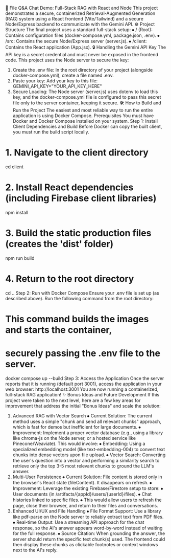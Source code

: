 🚀 File Q&A Chat Demo: Full-Stack RAG with React and Node
This project demonstrates a secure, containerized Retrieval-Augmented Generation (RAG) system using a React frontend (Vite/Tailwind) and a secure Node/Express backend to communicate with the Gemini API.
⚙️ Project Structure
The final project uses a standard full-stack setup:
⦁ / (Root): Contains configuration files (docker-compose.yml, package.json, .env).
⦁ /src: Contains the secure Node/Express server (server.js).
⦁ /client: Contains the React application (App.jsx).
🔒 Handling the Gemini API Key
The API key is a secret credential and must never be exposed in the frontend code. This project uses the Node server to secure the key:

1. Create the .env file: In the root directory of your project (alongside docker-compose.yml), create a file named .env.
2. Paste your key: Add your key to this file:  
   GEMINI_API_KEY="YOUR_API_KEY_HERE"
3. Secure Loading: The Node server (server.js) uses dotenv to load this key, and the docker-compose.yml file is configured to pass this secret file only to the server container, keeping it secure.
   🛠️ How to Build and Run the Project
   The easiest and most reliable way to run the entire application is using Docker Compose.
   Prerequisites
   You must have Docker and Docker Compose installed on your system.
   Step 1: Install Client Dependencies and Build
   Before Docker can copy the built client, you must run the build script locally.

# 1. Navigate to the client directory

cd client

# 2. Install React dependencies (including Firebase client libraries)

npm install

# 3. Build the static production files (creates the 'dist' folder)

npm run build

# 4. Return to the root directory

cd ..
Step 2: Run with Docker Compose
Ensure your .env file is set up (as described above). Run the following command from the root directory:

# This command builds the images and starts the container,

# securely passing the .env file to the server.

docker compose up --build
Step 3: Access the Application
Once the server reports that it is running (default port 3001), access the application in your web browser:
http://localhost:3001
You are now running a containerized, full-stack RAG application!
✨ Bonus Ideas and Future Development
If this project were taken to the next level, here are a few key areas for improvement that address the initial "Bonus Ideas" and scale the solution:

1. Advanced RAG with Vector Search
   ⦁ Current Solution: The current method uses a simple "chunk and send all relevant chunks" approach, which is fast for demos but inefficient for large documents.
   ⦁ Improvement: Implement a proper vector database (e.g., using a library like chroma-js on the Node server, or a hosted service like Pinecone/Weaviate). This would involve:
   ⦁ Embedding: Using a specialized embedding model (like text-embedding-004) to convert text chunks into dense vectors upon file upload.
   ⦁ Vector Search: Converting the user's question into a vector and performing a similarity search to retrieve only the top 3-5 most relevant chunks to ground the LLM's answer.
2. Multi-User Persistence
   ⦁ Current Solution: File content is stored only in the browser's React state (fileContent). It disappears on refresh.
   ⦁ Improvement: Leverage the existing Firebase/Firestore setup to store:
   ⦁ User documents (in /artifacts/{appId}/users/{userId}/files).
   ⦁ Chat histories linked to specific files.
   ⦁ This would allow users to refresh the page, close their browser, and return to their files and conversations.
3. Enhanced UI/UX and File Handling
   ⦁ File Format Support: Use a library like pdf-parse on the Node server to reliably extract text from PDF files.
   ⦁ Real-time Output: Use a streaming API approach for the chat response, so the AI's answer appears word-by-word instead of waiting for the full response.
   ⦁ Source Citation: When grounding the answer, the server should return the specific text chunk(s) used. The frontend could then display these chunks as clickable footnotes or context windows next to the AI's reply.
